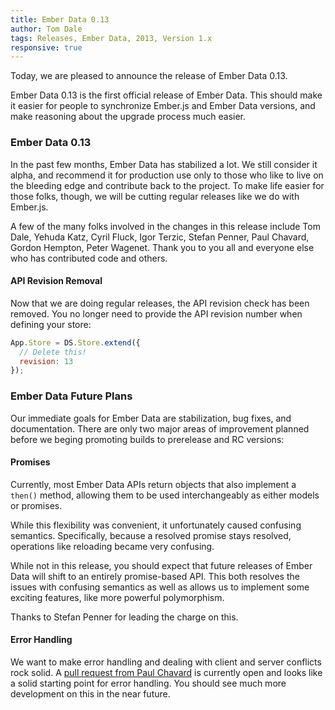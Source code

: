 ```yaml
---
title: Ember Data 0.13
author: Tom Dale
tags: Releases, Ember Data, 2013, Version 1.x
responsive: true
---
```


Today, we are pleased to announce the release of Ember Data 0.13.

Ember Data 0.13 is the first official release of Ember Data. This should
make it easier for people to synchronize Ember.js and Ember Data
versions, and make reasoning about the upgrade process much easier.

### Ember Data 0.13

In the past few months, Ember Data has stabilized a lot. We still consider
it alpha, and recommend it for production use only to those who like to
live on the bleeding edge and contribute back to the project. To make life
easier for those folks, though, we will be cutting regular releases like we
do with Ember.js.

A few of the many folks involved in the changes in this release include
Tom Dale, Yehuda Katz, Cyril Fluck, Igor Terzic, Stefan Penner, Paul Chavard,
Gordon Hempton, Peter Wagenet. Thank you to you all and everyone else who
has contributed code and others.

#### API Revision Removal

Now that we are doing regular releases, the API revision check has been
removed. You no longer need to provide the API revision number when
defining your store:

```js
App.Store = DS.Store.extend({
  // Delete this!
  revision: 13
});
```

### Ember Data Future Plans

Our immediate goals for Ember Data are stabilization, bug fixes, and
documentation. There are only two major areas of improvement planned
before we beging promoting builds to prerelease and RC versions:

#### Promises

Currently, most Ember Data APIs return objects that also implement a
`then()` method, allowing them to be used interchangeably as either
models or promises.

While this flexibility was convenient, it unfortunately caused confusing
semantics. Specifically, because a resolved promise stays resolved,
operations like reloading became very confusing.

While not in this release, you should expect that future releases of
Ember Data will shift to an entirely promise-based API. This both
resolves the issues with confusing semantics as well as allows us to
implement some exciting features, like more powerful polymorphism.

Thanks to Stefan Penner for leading the charge on this.

#### Error Handling

We want to make error handling and dealing with client and server
conflicts rock solid. A [pull request from Paul Chavard](https://github.com/emberjs/data/pull/958)
is currently open and looks like a solid starting point for error
handling. You should see much more development on this in the near
future.
